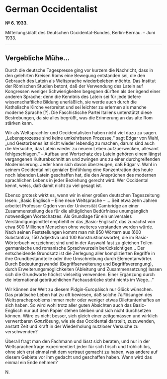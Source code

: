 # German Occidentalist

**№  6. 1933.**

Mitteilungsblatt des Deutschen Occidental-Bundes, Berlin-Bernau. – Juni 1933.

---

## Vergebliche Mühe...

Durch die deutsche Tagespresse ging vor kurzem die Nachricht, dass in den gelehrten Kreisen Roms eine Bewegung entstanden sei, die den Gebrauch des Latein als Weltsprache wiederbeleben möchte. Das Institut der Römischen Studien betont, daß der Verwendung des Latein auf Kongressen weniger Schwierigkeiten begegnen dürften als der irgend einer anderen Sprache; denn die Kenntnis des Latein sei für jede tiefere wissenschaftliche Bildung unerläßlich, sie werde auch durch die Katholische Kirche verbreitet und sei leichter zu erlernen als manche moderne Sprache [?]. Die Faschistische Partei Italiens unterstützt diese Bestrebungen, da sie alles begrüßt, was die Erinnerung an das alte Rom stärken kann.

Wir als Weltsprachler und Occidentalisten haben nicht viel dazu zu sagen. „Lebensprozesse sind keine umkehrbaren Prozesse,“ sagt Edgar von Wahl, „und Gestorbenes ist nicht wieder lebendig zu machen, darum sind auch die Versuche, das Latein wieder zu neuem Leben aufzuerwecken, allesamt fehlgeschlagen.“ – Aufbau und Wortschatz des Latein gehören einem längst vergangenen Kulturabschnitt an und zwingen uns zu einer durchgreifenden Modernisierung. Jeder kann sich davon überzeugen, daß Edgar v. Wahl in seinem Occidental mit genialer Einfühlung eine Konzentration des heute noch lebenden Latein geschaffen hat, die den Ansprüchen des modernen sprachlichen Lebens in jeder Beziehung gerecht wird. Wer Occidental kennt, weiss, daß damit nicht zu viel gesagt ist.

Ebenso grotesk wirkt es, wenn wir in einer großen deutschen Tageszeitung lesen: „Basic Englisch – Eine neue Weltsprache – ... Seit etwa zehn Jahren arbeitet Professor Ogden von der Universität Cambridge an einer Zusammenstellung des für die alltäglichen Bedürfnisse unumgänglich notwendigen Wortschatzes. Als Grundlage für ein universales Verständigungsmittel empfiehlt er das ‚Basic-Englisch‘, das zunächst von etwa 500 Millionen Menschen ohne weiteres verstanden werden würde. Nach seinen Feststellungen kommt man mit 850 Wörtern aus (600 Substantiva, 150 Adjektiva und 100 Konstruktionsworte), die im Basic-Wörterbuch verzeichnet sind und in der Auswahl fast zu gleichen Teilen germanische und romanische Sprachwurzeln berücksichtigen... Der entscheidende Grundsatz ist die Zerlegung aller komplizierten Begriffe in ihre Grundbestandteile oder ihre Umschreibung durch Elementarwörter. Durch Bedeutungswandel (Begriffserweiterung und Begriffsverengung), durch Erweiterungsmöglichkeiten (Ableitung und Zusammensetzung) lassen sich die Grundworte höchst vielseitig verwenden. Einer Ergänzung durch die international gebräuchlichen Fachausdrücke steht nichts im Wege...“

Wir können der Welt zu diesem Pidgin-Europäisch nur Glück wünschen. Das praktische Leben hat zu oft bewiesen, daß solche *Teil*lösungen des Weltspracheproblems immer mehr oder weniger etwas Dilettantenhaftes an sich haben. So wird wohl trotz aller guten Absichten auch das Basic-Englisch nur auf dem Papier stehen bleiben und sich nicht durchsetzen können. Wäre es nicht besser, sich gleich einer zeitgemässen und wirklich verwertbaren *Ganz*lösung, wie sie das Occidental darstellt, zuzuwenden, anstatt Zeit und Kraft in der Wiederholung nutzloser Versuche zu verschwenden?

Überall fragt man den Fachmann und lässt sich beraten, und nur in der Weltsprachenfrage experimentiert jeder für sich frisch und fröhlich los, ohne sich erst einmal mit dem vertraut gemacht zu haben, was andere auf diesem Gebiete vor ihm gedacht und geschaffen haben. Wann wird das einmal ein Ende nehmen?

N.
